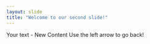 ```yaml
---
layout: slide
title: "Welcome to our second slide!"
---
```

Your text - New Content
Use the left arrow to go back!
